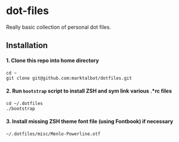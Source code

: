 # dot-files

Really basic collection of personal dot files.

## Installation

#### 1. Clone this repo into home directory

```
cd ~
git clone git@github.com:marktalbot/dotfiles.git
```

#### 2. Run `bootstrap` script to install ZSH and sym link various .*rc files

```
cd ~/.dotfiles
./bootstrap
```

#### 3. Install missing ZSH theme font file (using Fontbook) if necessary

```
~/.dotfiles/misc/Menlo-Powerline.otf
```


